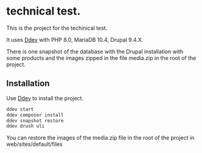 # technical test.

This is the project for the techinical test.

It uses [Ddev](https://ddev.readthedocs.io/) with PHP 8.0, MariaDB 10.4, Drupal 9.4.X.

There is one snapshot of the database with the Drupal installation with some products and the images zipped in the file
media.zip in the root of the project.

## Installation

Use [Ddev](https://ddev.readthedocs.io/) to install the project.

```bash
ddev start
ddev composer install
ddev snapshot restore
ddev drush uli
```

You can restore the images of the media.zip file in the root of the project in web/sites/default/files